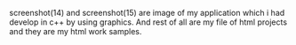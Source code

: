 screenshot(14) and screenshot(15) are image of my application which i had develop in c++ by using graphics. And rest of all are my file of html projects and they are my html work samples.
